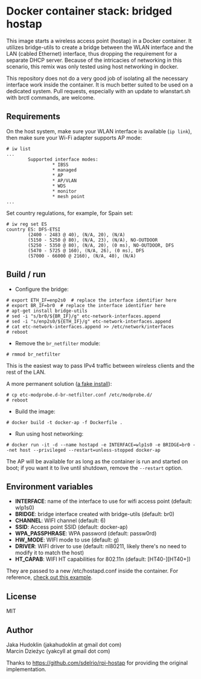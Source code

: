 # Docker container stack: bridged hostap

This image starts a wireless access point (hostap) in a Docker container. It utilizes bridge-utils to create a bridge between the WLAN interface and the LAN (cabled Ethernet) interface, thus dropping the requirement for a separate DHCP server. Because of the intricacies of networking in this scenario, this remix was only tested using host networking in docker.

This repository does not do a very good job of isolating all the necessary interface work inside the container. It is much better suited to be used on a dedicated system. Pull requests, especially with an update to wlanstart.sh with brctl commands, are welcome.

## Requirements

On the host system, make sure your WLAN interface is available (`ip link`), then make sure your Wi-Fi adapter supports AP mode:

```
# iw list
...
        Supported interface modes:
                 * IBSS
                 * managed
                 * AP
                 * AP/VLAN
                 * WDS
                 * monitor
                 * mesh point
...
```

Set country regulations, for example, for Spain set:

```
# iw reg set ES
country ES: DFS-ETSI
        (2400 - 2483 @ 40), (N/A, 20), (N/A)
        (5150 - 5250 @ 80), (N/A, 23), (N/A), NO-OUTDOOR
        (5250 - 5350 @ 80), (N/A, 20), (0 ms), NO-OUTDOOR, DFS
        (5470 - 5725 @ 160), (N/A, 26), (0 ms), DFS
        (57000 - 66000 @ 2160), (N/A, 40), (N/A)
```

## Build / run

* Configure the bridge:

```
# export ETH_IF=enp2s0  # replace the interface identifier here
# export BR_IF=br0  # replace the interface identifier here
# apt-get install bridge-utils
# sed -i "s/br0/${BR_IF}/g" etc-network-interfaces.append
# sed -i "s/enp2s0/${ETH_IF}/g" etc-network-interfaces.append
# cat etc-network-interfaces.append >> /etc/network/interfaces
# reboot
```

* Remove the `br_netfilter` module:

```
# rmmod br_netfilter
```

This is the easiest way to pass IPv4 traffic between wireless clients and the rest of the LAN.

A more permanent solution ([a fake install](https://wiki.debian.org/KernelModuleBlacklisting)):

```
# cp etc-modprobe.d-br-netfilter.conf /etc/modprobe.d/
# reboot
```

* Build the image:

```
# docker build -t docker-ap -f Dockerfile .
```

* Run using host networking:

```
# docker run -it -d --name hostapd -e INTERFACE=wlp1s0 -e BRIDGE=br0 --net host --privileged --restart=unless-stopped docker-ap 
```

The AP will be available for as long as the container is run and started on boot; if you want it to live until shutdown, remove the `--restart` option.

## Environment variables

* **INTERFACE**: name of the interface to use for wifi access point (default: wlp1s0)
* **BRIDGE**: bridge interface created with bridge-utils (default: br0)
* **CHANNEL**: WIFI channel (default: 6)
* **SSID**: Access point SSID (default: docker-ap)
* **WPA_PASSPHRASE**: WPA password (default: passw0rd)
* **HW_MODE**: WIFI mode to use (default: g) 
* **DRIVER**: WIFI driver to use (default: nl80211, likely there's no need to modify it to match the host)
* **HT_CAPAB**: WIFI HT capabilities for 802.11n (default: [HT40-][HT40+])

They are passed to a new /etc/hostapd.conf inside the container. For reference, [check out this example](https://w1.fi/cgit/hostap/plain/hostapd/hostapd.conf).

## License

MIT

## Author

Jaka Hudoklin (jakahudoklin at gmail dot com)    
Marcin Dzieżyc (yakcyll at gmail dot com)

Thanks to https://github.com/sdelrio/rpi-hostap for providing the original implementation.
